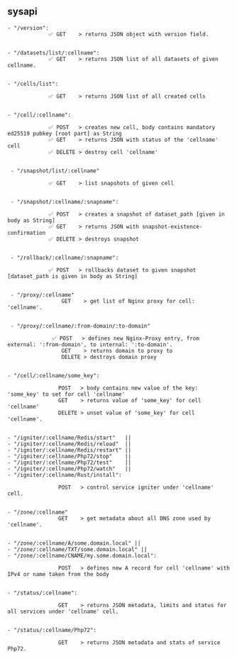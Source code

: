 ## sysapi

    - "/version":
                 ✅ GET    > returns JSON object with version field.


    - "/datasets/list/:cellname":
                 ✅ GET    > returns JSON list of all datasets of given cellname.


    - "/cells/list":

                 ✅ GET    > returns JSON list of all created cells


    - "/cell/:cellname":

                 ✅ POST   > creates new cell, body contains mandatory ed25519 pubkey [root part] as String
                 ✅ GET    > returns JSON with status of the 'cellname' cell
                 ✅ DELETE > destroy cell 'cellname'


     - "/snapshot/list/:cellname"

                 ✅ GET    > list snapshots of given cell


     - "/snapshot/:cellname/:snapname":

                 ✅ POST   > creates a snapshot of dataset_path [given in body as String]
                 ✅ GET    > returns JSON with snapshot-existence-confirmation
                 ✅ DELETE > destroys snapshot


     - "/rollback/:cellname/:snapname":

                 ✅ POST   > rollbacks dataset to given snapshot [dataset_path is given in body as String]


     - "/proxy/:cellname"
                     GET    > get list of Nginx proxy for cell: 'cellname'.


     - "/proxy/:cellname/:from-domain/:to-domain"

                  ✅ POST   > defines new Nginx-Proxy entry, from external: ':from-domain', to internal: ':to-domain'.
                     GET    > returns domain to proxy to
                     DELETE > destroys domain proxy


    - "/cell/:cellname/some_key":

                    POST   > body contains new value of the key: 'some_key' to set for cell 'cellname'
                    GET    > returns value of 'some_key' for cell 'cellname'
                    DELETE > unset value of 'some_key' for cell 'cellname'.


    - "/igniter/:cellname/Redis/start"   ||
    - "/igniter/:cellname/Redis/reload"  ||
    - "/igniter/:cellname/Redis/restart" ||
    - "/igniter/:cellname/Php72/stop"    ||
    - "/igniter/:cellname/Php72/test"    ||
    - "/igniter/:cellname/Php72/watch"   ||
    - "/igniter/:cellname/Rust/install":

                    POST   > control service igniter under 'cellname' cell.


    - "/zone/:cellname"
                    GET    > get metadata about all DNS zone used by 'cellname'.


    - "/zone/:cellname/A/some.domain.local" ||
    - "/zone/:cellname/TXT/some.domain.local" ||
    - "/zone/:cellname/CNAME/my.some.domain.local":

                    POST   > defines new A record for cell 'cellname' with IPv4 or name taken from the body


    - "/status/:cellname":

                    GET    > returns JSON metadata, limits and status for all services under 'cellname' cell.


    - "/status/:cellname/Php72":

                    GET    > returns JSON metadata and stats of service Php72.

